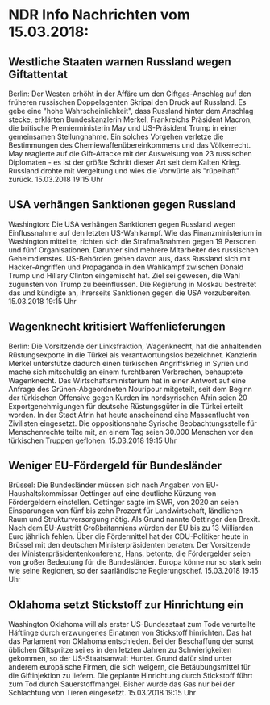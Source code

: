# NDR Info Nachrichten vom 15.03.2018:


## Westliche Staaten warnen Russland wegen Giftattentat
Berlin: Der Westen erhöht in der Affäre um den Giftgas-Anschlag auf den früheren russischen Doppelagenten Skripal den Druck auf Russland. Es gebe eine "hohe Wahrscheinlichkeit", dass Russland hinter dem Anschlag stecke, erklärten Bundeskanzlerin Merkel, Frankreichs Präsident Macron, die britische Premierministerin May und US-Präsident Trump in einer gemeinsamen Stellungnahme. Ein solches Vorgehen verletze die Bestimmungen des Chemiewaffenübereinkommens und das Völkerrecht. May reagierte auf die Gift-Attacke mit der Ausweisung von 23 russischen Diplomaten - es ist der größte Schritt dieser Art seit dem Kalten Krieg. Russland drohte mit Vergeltung und wies die Vorwürfe als "rüpelhaft" zurück. 15.03.2018 19:15 Uhr 

## USA verhängen Sanktionen gegen Russland
Washington:	Die USA verhängen Sanktionen gegen Russland wegen Einflussnahme auf den letzten US-Wahlkampf. Wie das Finanzministerium in Washington mitteilte, richten sich die Strafmaßnahmen gegen 19 Personen und fünf Organisationen. Darunter sind mehrere Mitarbeiter des russischen Geheimdienstes. US-Behörden gehen davon aus, dass Russland sich mit Hacker-Angriffen und Propaganda in den Wahlkampf zwischen Donald Trump und Hillary Clinton eingemischt hat. Ziel sei gewesen, die Wahl zugunsten von Trump zu beeinflussen. Die Regierung in Moskau bestreitet das und kündigte an, ihrerseits Sanktionen gegen die USA vorzubereiten. 15.03.2018 19:15 Uhr 

## Wagenknecht kritisiert Waffenlieferungen
Berlin:	Die Vorsitzende der Linksfraktion, Wagenknecht, hat die anhaltenden Rüstungsexporte in die Türkei als verantwortungslos bezeichnet. Kanzlerin Merkel unterstütze dadurch einen türkischen Angriffskrieg in Syrien und mache sich mitschuldig an einem furchtbaren Verbrechen, behauptete Wagenknecht. Das Wirtschaftsministerium hat in einer Antwort auf eine Anfrage des Grünen-Abgeordneten Nouripour mitgeteilt, seit dem Beginn der türkischen Offensive gegen Kurden im nordsyrischen Afrin seien 20 Exportgenehmigungen für deutsche Rüstungsgüter in die Türkei erteilt worden. In der Stadt Afrin hat heute anscheinend eine Massenflucht von Zivilisten eingesetzt. Die oppositionsnahe Syrische Beobachtungsstelle für Menschenrechte teilte mit, an einem Tag seien 30.000 Menschen vor den türkischen Truppen geflohen. 15.03.2018 19:15 Uhr 

## Weniger EU-Fördergeld für Bundesländer
Brüssel: Die Bundesländer müssen sich nach Angaben von EU-Haushaltskommissar Oettinger auf eine deutliche Kürzung von Fördergeldern einstellen. Oettinger sagte im SWR, von 2020 an seien Einsparungen von fünf bis zehn Prozent für Landwirtschaft, ländlichen Raum und Strukturversorgung nötig. Als Grund nannte Oettinger den Brexit. Nach dem EU-Austritt Großbritanniens würden der EU bis zu 13 Milliarden Euro jährlich fehlen. Über die Fördermittel hat der CDU-Politiker heute in Brüssel mit den deutschen Ministerpräsidenten beraten. Der Vorsitzende der Ministerpräsidentenkonferenz, Hans, betonte, die Fördergelder seien von großer Bedeutung für die Bundesländer. Europa könne nur so stark sein wie seine Regionen, so der saarländische Regierungschef. 15.03.2018 19:15 Uhr 

## Oklahoma setzt Stickstoff zur Hinrichtung ein
Washington Oklahoma will als erster US-Bundesstaat zum Tode verurteilte Häftlinge durch erzwungenes Einatmen von Stickstoff hinrichten. Das hat das Parlament von Oklahoma entschieden. Bei der Beschaffung der sonst üblichen Giftspritze sei es in den letzten Jahren zu Schwierigkeiten gekommen, so der US-Staatsanwalt Hunter. Grund dafür sind unter anderem europäische Firmen, die sich weigern, die Betäubungsmittel für die Giftinjektion zu liefern. Die geplante Hinrichtung durch Stickstoff führt zum Tod durch Sauerstoffmangel. Bisher wurde das Gas nur bei der Schlachtung von Tieren eingesetzt. 15.03.2018 19:15 Uhr 

